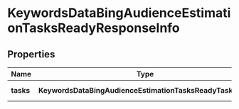 # KeywordsDataBingAudienceEstimationTasksReadyResponseInfo

## Properties

| Name | Type | Description | Notes |
|------------ | ------------- | ------------- | -------------|
**tasks** | **KeywordsDataBingAudienceEstimationTasksReadyTaskInfo[]** | array of tasks |[optional]|